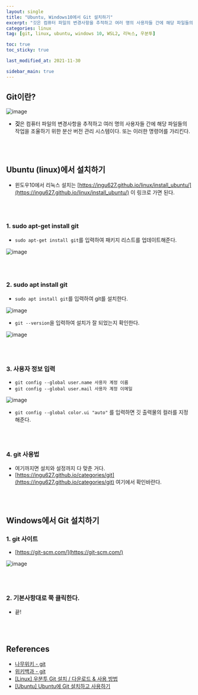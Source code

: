 ```yaml
---
layout: single
title: "Ubuntu, Windows10에서 Git 설치하기"
excerpt: "깃은 컴퓨터 파일의 변경사항을 추적하고 여러 명의 사용자들 간에 해당 파일들의 작업을 조율하기 위한 분산 버전 관리 시스템이다."
categories: linux
tag: [git, linux, ubuntu, windows 10, WSL2, 리눅스, 우분투]

toc: true
toc_sticky: true

last_modified_at: 2021-11-30

sidebar_main: true
---
```


## Git이란? 

![image](https://user-images.githubusercontent.com/78655692/144004525-dd21b094-3c73-405f-9392-389a25ac7105.png)

- **깃**은 컴퓨터 파일의 변경사항을 추적하고 여러 명의 사용자들 간에 해당 파일들의 작업을 조율하기 위한 분산 버전 관리 시스템이다. 또는 이러한 명령어를 가리킨다.

<br>
<br>

## Ubuntu (linux)에서 설치하기

- 윈도우10에서 리눅스 설치는 [https://ingu627.github.io/linux/install_ubuntu/](https://ingu627.github.io/linux/install_ubuntu/) 이 링크로 가면 된다.

<br>
<br>

### 1. sudo apt-get install git

- `sudo apt-get install git`를 입력하여 패키지 리스트를 업데이트해준다.

![image](https://user-images.githubusercontent.com/78655692/144005380-51876bc0-51cd-4849-aca3-d97445c11441.png)

<br>
<br>

### 2. sudo apt install git

- `sudo apt install git`를 입력하여 git를 설치한다.

![image](https://user-images.githubusercontent.com/78655692/144005551-83b1ecd0-db34-40db-a69b-18f51f38ead3.png)

- `git --version`을 입력하여 설치가 잘 되었는지 확인한다.

![image](https://user-images.githubusercontent.com/78655692/144006203-202dfdfd-4a00-4c5f-8a61-79b20c3827be.png)

<br>
<br>

### 3. 사용자 정보 입력

- `git config --global user.name 사용자 계정 이름`
- `git config --global user.mail 사용자 계정 이메일`

![image](https://user-images.githubusercontent.com/78655692/144006426-e00e7701-3227-4b43-bd1c-74af6f05ee2d.png)

- `git config --global color.ui "auto"` 를 입력하면 깃 출력물의 컬러를 지정해준다.

<br>
<br>

### 4. git 사용법

- 여기까지면 설치와 설정까지 다 맞춘 거다.
- [https://ingu627.github.io/categories/git](https://ingu627.github.io/categories/git) 여기에서 확인바란다.

<br>
<br>

## Windows에서 Git 설치하기

### 1. git 사이트

- [https://git-scm.com/](https://git-scm.com/)

![image](https://user-images.githubusercontent.com/78655692/144007190-9da75d3e-8526-45c8-a984-181b769e2b0c.png)

<br>
<br>

### 2. 기본사항대로 쭉 클릭한다.

- 끝!

<br>
<br>

## References 

- [나무위키 - git](https://namu.wiki/w/Git)
- [위키백과 - git](https://ko.wikipedia.org/wiki/%EA%B9%83_(%EC%86%8C%ED%94%84%ED%8A%B8%EC%9B%A8%EC%96%B4))
- [[Linux] 우분투 Git 설치 / 다운로드 & 사용 방법](https://coding-factory.tistory.com/502?category=760718)
- [[Ubuntu] Ubuntu에 Git 설치하고 사용하기](https://ppost.tistory.com/entry/Ubuntu-Ubuntu%EC%97%90-Git-%EC%84%A4%EC%B9%98%ED%95%98%EA%B3%A0-%EC%82%AC%EC%9A%A9%ED%95%98%EA%B8%B0)